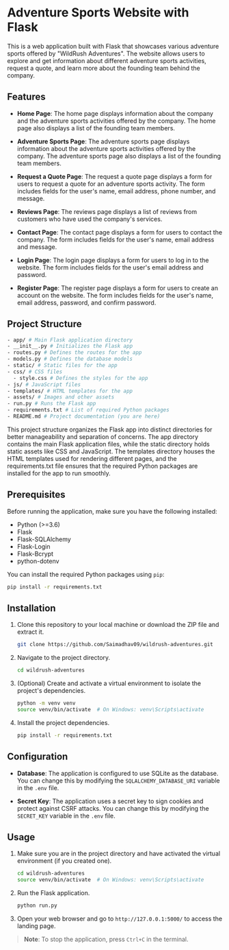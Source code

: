 # Adventure Sports Website with Flask

This is a web application built with Flask that showcases various adventure sports offered by "WildRush Adventures". The website allows users to explore and get information about different adventure sports activities, request a quote, and learn more about the founding team behind the company.

## Features

- **Home Page**: The home page displays information about the company and the adventure sports activities offered by the company. The home page also displays a list of the founding team members.

- **Adventure Sports Page**: The adventure sports page displays information about the adventure sports activities offered by the company. The adventure sports page also displays a list of the founding team members.

- **Request a Quote Page**: The request a quote page displays a form for users to request a quote for an adventure sports activity. The form includes fields for the user's name, email address, phone number, and message.

- **Reviews Page**: The reviews page displays a list of reviews from customers who have used the company's services.

- **Contact Page**: The contact page displays a form for users to contact the company. The form includes fields for the user's name, email address and message.

- **Login Page**: The login page displays a form for users to log in to the website. The form includes fields for the user's email address and password.

- **Register Page**: The register page displays a form for users to create an account on the website. The form includes fields for the user's name, email address, password, and confirm password.

## Project Structure

```bash
- app/ # Main Flask application directory
- __init__.py # Initializes the Flask app
- routes.py # Defines the routes for the app
- models.py # Defines the database models
- static/ # Static files for the app
- css/ # CSS files
  - style.css # Defines the styles for the app
- js/ # JavaScript files
- templates/ # HTML templates for the app
- assets/ # Images and other assets
- run.py # Runs the Flask app
- requirements.txt # List of required Python packages
- README.md # Project documentation (you are here)
```

This project structure organizes the Flask app into distinct directories for better manageability and separation of concerns. The app directory contains the main Flask application files, while the static directory holds static assets like CSS and JavaScript. The templates directory houses the HTML templates used for rendering different pages, and the requirements.txt file ensures that the required Python packages are installed for the app to run smoothly.

## Prerequisites

Before running the application, make sure you have the following installed:

- Python (>=3.6)
- Flask
- Flask-SQLAlchemy
- Flask-Login
- Flask-Bcrypt
- python-dotenv

You can install the required Python packages using `pip`:

```bash
pip install -r requirements.txt
```

## Installation

1. Clone this repository to your local machine or download the ZIP file and extract it.

   ```bash
   git clone https://github.com/Saimadhav09/wildrush-adventures.git
   ```

2. Navigate to the project directory.

   ```bash
   cd wildrush-adventures
   ```

3. (Optional) Create and activate a virtual environment to isolate the project's dependencies.

   ```bash
   python -m venv venv
   source venv/bin/activate  # On Windows: venv\Scripts\activate
   ```

4. Install the project dependencies.

   ```bash
   pip install -r requirements.txt
   ```

## Configuration

- **Database**: The application is configured to use SQLite as the database. You can change this by modifying the `SQLALCHEMY_DATABASE_URI` variable in the `.env` file.

- **Secret Key**: The application uses a secret key to sign cookies and protect against CSRF attacks. You can change this by modifying the `SECRET_KEY` variable in the `.env` file.

## Usage

1. Make sure you are in the project directory and have activated the virtual environment (if you created one).

   ```bash
   cd wildrush-adventures
   source venv/bin/activate  # On Windows: venv\Scripts\activate
   ```

1. Run the Flask application.

   ```bash
   python run.py
   ```

1. Open your web browser and go to `http://127.0.0.1:5000/` to access the landing page.

> **Note**: To stop the application, press `Ctrl+C` in the terminal.
